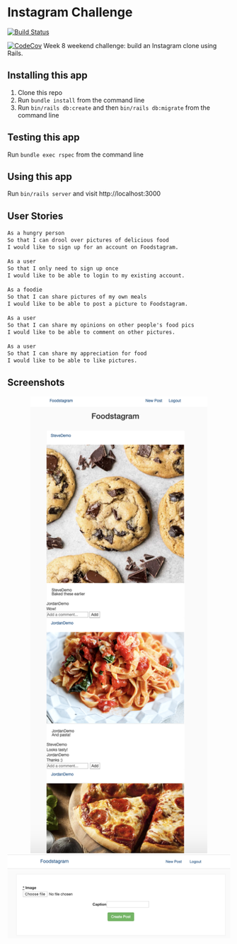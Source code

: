 Instagram Challenge
===================

[![Build Status](https://travis-ci.org/jordantroberts/instagram.svg?branch=master)](https://travis-ci.org/jordantroberts/instagram)

[![CodeCov](https://img.shields.io/codecov/c/github/jordantroberts/instagram.svg)](https://codecov.io/gh/jordantroberts/instagram)
Week 8 weekend challenge: build an Instagram clone using Rails.

## Installing this app
1. Clone this repo
2. Run `bundle install` from the command line
3. Run `bin/rails db:create` and then `bin/rails db:migrate` from the command line

## Testing this app
Run `bundle exec rspec` from the command line

## Using this app
Run `bin/rails server` and visit http://localhost:3000

## User Stories

```
As a hungry person
So that I can drool over pictures of delicious food
I would like to sign up for an account on Foodstagram.

As a user
So that I only need to sign up once
I would like to be able to login to my existing account.

As a foodie
So that I can share pictures of my own meals
I would like to be able to post a picture to Foodstagram.

As a user
So that I can share my opinions on other people's food pics
I would like to be able to comment on other pictures.

As a user
So that I can share my appreciation for food
I would like to be able to like pictures.
```

## Screenshots

<div align="center">
    <img src="Screenshot2.png" width="400px"</img>
</div>

<div align="center">
    <img src="UploadScreenshot.png" width="600px"</img>
</div>
